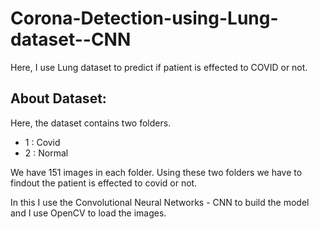 # Corona-Detection-using-Lung-dataset--CNN
Here, I use Lung dataset to predict if patient is effected to COVID or not.

## About Dataset:

Here, the dataset contains two folders.

- 1 : Covid
- 2 : Normal

We have 151 images in each folder.
Using these two folders we have to findout the patient is effected to covid or not.

In this I use the Convolutional Neural Networks - CNN to build the model and I use OpenCV to load the images.
